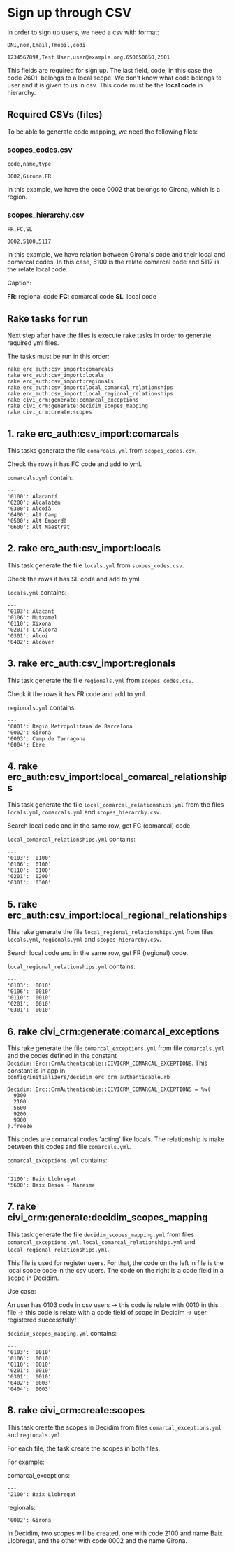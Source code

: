 # Sign up through CSV

In order to sign up users, we need a csv with format:

```
DNI,nom,Email,Tmobil,codi

123456789A,Test User,user@example.org,650650650,2601
```

This fields are required for sign up. The last field, code, in this case the code 2601, belongs to a local scope. We don't know what code belongs to user and it is given to us in csv. This code must be the **local code** in hierarchy.

## Required CSVs (files)

To be able to generate code mapping, we need the following files:


### **scopes_codes.csv**

```
code,name,type

0002,Girona,FR
```

In this example, we have the code 0002 that belongs to Girona, which is a region.

### **scopes_hierarchy.csv**

```
FR,FC,SL

0002,5100,5117
```
In this example, we have relation between Girona's code and their local and comarcal codes. In this case, 5100 is the relate comarcal code and 5117 is the relate local code.

Caption:

**FR**: regional code
**FC**: comarcal code
**SL**: local code

## Rake tasks for run

Next step after have the files is execute rake tasks in order to generate required yml files.

The tasks must be run in this order:
```
rake erc_auth:csv_import:comarcals
rake erc_auth:csv_import:locals
rake erc_auth:csv_import:regionals 
rake erc_auth:csv_import:local_comarcal_relationships
rake erc_auth:csv_import:local_regional_relationships 
rake civi_crm:generate:comarcal_exceptions  
rake civi_crm:generate:decidim_scopes_mapping
rake civi_crm:create:scopes 
```

## 1. rake erc_auth:csv_import:comarcals

This tasks generate the file `comarcals.yml` from `scopes_codes.csv`.

Check the rows it has FC code and add to yml.

`comarcals.yml` contain:

```
---
'0100': Alacantí
'0200': Alcalatén
'0300': Alcoià
'0400': Alt Camp
'0500': Alt Empordà
'0600': Alt Maestrat
```

## 2. rake erc_auth:csv_import:locals

This task generate the file `locals.yml` from `scopes_codes.csv`.

Check the rows it has SL code and add to yml.

`locals.yml` contains:

```
---
'0103': Alacant
'0106': Mutxamel
'0110': Xixona
'0201': L'Alcora
'0301': Alcoi
'0402': Alcover
```

## 3. rake erc_auth:csv_import:regionals 

This task generate the file `regionals.yml` from `scopes_codes.csv`.

Check it the rows it has FR code and add to yml.

`regionals.yml` contains:

```
---
'0001': Regió Metropolitana de Barcelona
'0002': Girona
'0003': Camp de Tarragona
'0004': Ebre
```

## 4. rake erc_auth:csv_import:local_comarcal_relationships

This task generate the file `local_comarcal_relationships.yml` from the files `locals.yml`, `comarcals.yml` and `scopes_hierarchy.csv`.

Search local code and in the same row, get FC (comarcal) code.

`local_comarcal_relationships.yml` contains:

```
---
'0103': '0100'
'0106': '0100'
'0110': '0100'
'0201': '0200'
'0301': '0300'
```

## 5. rake erc_auth:csv_import:local_regional_relationships 

This rake generate the file `local_regional_relationships.yml` from files `locals.yml`, `regionals.yml` and `scopes_hierarchy.csv`.

Search local code and in the same row, get FR (regional) code.

`local_regional_relationships.yml` contains:

```
---
'0103': '0010'
'0106': '0010'
'0110': '0010'
'0201': '0010'
'0301': '0010'
```


## 6. rake civi_crm:generate:comarcal_exceptions  

This rake generate the file `comarcal_exceptions.yml` from file `comarcals.yml` and the codes defined in the constant `Decidim::Erc::CrmAuthenticable::CIVICRM_COMARCAL_EXCEPTIONS`. This constant is in app in `config/initializers/decidim_erc_crm_authenticable.rb`

```
Decidim::Erc::CrmAuthenticable::CIVICRM_COMARCAL_EXCEPTIONS = %w(
  9300
  2100
  5600
  9200
  9900
).freeze
```
This codes are comarcal codes 'acting' like locals. The relationship is make between this codes and file `comarcals.yml`.


`comarcal_exceptions.yml` contains:

```
---
'2100': Baix Llobregat
'5600': Baix Besòs - Maresme
```

## 7. rake civi_crm:generate:decidim_scopes_mapping

This task generate the file `decidim_scopes_mapping.yml` from files `comarcal_exceptions.yml`, `local_comarcal_relationships.yml` and `local_regional_relationships.yml`.

This file is used for register users. For that, the code on the left in file is the local scope code in the csv users. The code on the right is a code field in a scope in Decidim.

Use case:

An user has 0103 code in csv users -> this code is relate with 0010 in this file -> this code is relate with a code field of scope in Decidim -> user registered successfully!

`decidim_scopes_mapping.yml` contains:

```
---
'0103': '0010'
'0106': '0010'
'0110': '0010'
'0201': '0010'
'0301': '0010'
'0402': '0003'
'0404': '0003'
```

## 8. rake civi_crm:create:scopes 

This task create the scopes in Decidim from files `comarcal_exceptions.yml` and `regionals.yml`. 

For each file, the task create the scopes in both files.

For example:

comarcal_exceptions: 
```
---
'2100': Baix Llobregat
```

regionals:
```
'0002': Girona
```
In Decidim, two scopes will be created, one with code 2100 and name Baix Llobregat, and the other with code 0002 and the name Girona.
